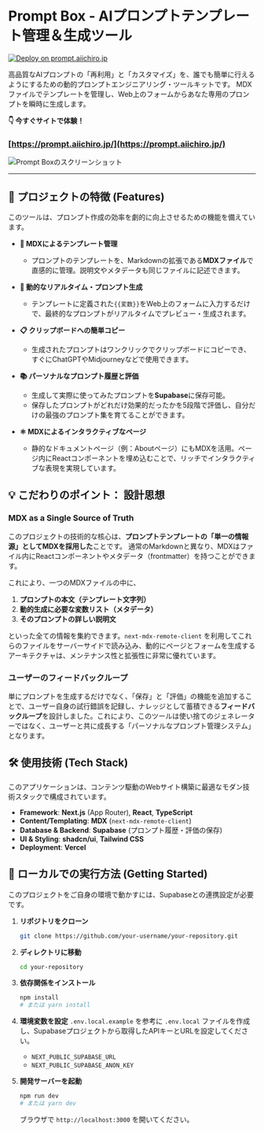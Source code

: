 # Prompt Box - AIプロンプトテンプレート管理＆生成ツール

[![Deploy on prompt.aiichiro.jp](https://img.shields.io/badge/Live%20Demo-prompt.aiichiro.jp-blue?style=for-the-badge&logo=vercel)](https://prompt.aiichiro.jp/)

高品質なAIプロンプトの「再利用」と「カスタマイズ」を、誰でも簡単に行えるようにするための動的プロンプトエンジニアリング・ツールキットです。
MDXファイルでテンプレートを管理し、Web上のフォームからあなた専用のプロンプトを瞬時に生成します。

**👇 今すぐサイトで体験！**
### [https://prompt.aiichiro.jp/](https://prompt.aiichiro.jp/)

![Prompt Boxのスクリーンショット](https://github.com/user-attachments/assets/d1ea4641-5510-43df-a017-5e9bc7c62ab3)

---

## 🌟 プロジェクトの特徴 (Features)

このツールは、プロンプト作成の効率を劇的に向上させるための機能を備えています。

-   **📝 MDXによるテンプレート管理**
    -   プロンプトのテンプレートを、Markdownの拡張である**MDXファイル**で直感的に管理。説明文やメタデータも同じファイルに記述できます。

-   **🚀 動的なリアルタイム・プロンプト生成**
    -   テンプレートに定義された`{{変数}}`をWeb上のフォームに入力するだけで、最終的なプロンプトがリアルタイムでプレビュー・生成されます。

-   **📋 クリップボードへの簡単コピー**
    -   生成されたプロンプトはワンクリックでクリップボードにコピーでき、すぐにChatGPTやMidjourneyなどで使用できます。

-   **📚 パーソナルなプロンプト履歴と評価**
    -   生成して実際に使ってみたプロンプトを**Supabase**に保存可能。
    -   保存したプロンプトがどれだけ効果的だったかを5段階で評価し、自分だけの最強のプロンプト集を育てることができます。

-   **⚛️ MDXによるインタラクティブなページ**
    -   静的なドキュメントページ（例：Aboutページ）にもMDXを活用。ページ内にReactコンポーネントを埋め込むことで、リッチでインタラクティブな表現を実現しています。

## 💡 こだわりのポイント： 設計思想

### MDX as a Single Source of Truth

このプロジェクトの技術的な核心は、**プロンプトテンプレートの「単一の情報源」としてMDXを採用した**ことです。
通常のMarkdownと異なり、MDXはファイル内にReactコンポーネントやメタデータ（frontmatter）を持つことができます。

これにより、一つのMDXファイルの中に、
1.  **プロンプトの本文（テンプレート文字列）**
2.  **動的生成に必要な変数リスト（メタデータ）**
3.  **そのプロンプトの詳しい説明文**

といった全ての情報を集約できます。`next-mdx-remote-client` を利用してこれらのファイルをサーバーサイドで読み込み、動的にページとフォームを生成するアーキテクチャは、メンテナンス性と拡張性に非常に優れています。

### ユーザーのフィードバックループ

単にプロンプトを生成するだけでなく、「保存」と「評価」の機能を追加することで、ユーザー自身の試行錯誤を記録し、ナレッジとして蓄積できる**フィードバックループ**を設計しました。これにより、このツールは使い捨てのジェネレーターではなく、ユーザーと共に成長する「パーソナルなプロンプト管理システム」となります。

## 🛠️ 使用技術 (Tech Stack)

このアプリケーションは、コンテンツ駆動のWebサイト構築に最適なモダン技術スタックで構成されています。

-   **Framework**: **Next.js** (App Router), **React**, **TypeScript**
-   **Content/Templating**: **MDX** (`next-mdx-remote-client`)
-   **Database & Backend**: **Supabase** (プロンプト履歴・評価の保存)
-   **UI & Styling**: **shadcn/ui**, **Tailwind CSS**
-   **Deployment**: **Vercel**

## 🚀 ローカルでの実行方法 (Getting Started)

このプロジェクトをご自身の環境で動かすには、Supabaseとの連携設定が必要です。

1.  **リポジトリをクローン**
    ```sh
    git clone https://github.com/your-username/your-repository.git
    ```
2.  **ディレクトリに移動**
    ```sh
    cd your-repository
    ```
3.  **依存関係をインストール**
    ```sh
    npm install
    # または yarn install
    ```
4.  **環境変数を設定**
    `.env.local.example` を参考に `.env.local` ファイルを作成し、Supabaseプロジェクトから取得したAPIキーとURLを設定してください。
    -   `NEXT_PUBLIC_SUPABASE_URL`
    -   `NEXT_PUBLIC_SUPABASE_ANON_KEY`

5.  **開発サーバーを起動**
    ```sh
    npm run dev
    # または yarn dev
    ```
    ブラウザで `http://localhost:3000` を開いてください。
